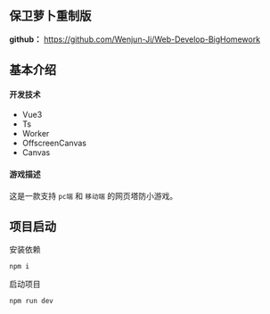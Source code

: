 ## 保卫萝卜重制版

**github：** https://github.com/Wenjun-Ji/Web-Develop-BigHomework

## 基本介绍

#### 开发技术  

- Vue3
- Ts
- Worker
- OffscreenCanvas
- Canvas 

#### 游戏描述

这是一款支持 `pc端` 和 `移动端` 的网页塔防小游戏。 

## 项目启动

安装依赖
```
npm i
```

启动项目
```
npm run dev
```